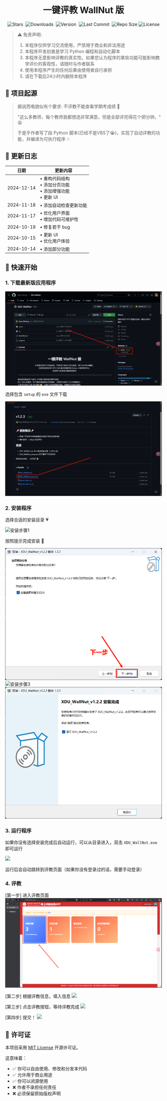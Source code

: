 <p align="center">
  <h1 align="center">一键评教 WallNut 版</h1>
</p>

<p align="center">
  <img src="https://img.shields.io/github/stars/Yang-ZhiHang/XDU-WallNut" alt="Stars">&nbsp;
  <img src="https://img.shields.io/github/downloads/Yang-ZhiHang/XDU-WallNut/total" alt="Downloads">&nbsp;
  <img src="https://img.shields.io/github/v/release/Yang-ZhiHang/XDU-WallNut" alt="Version">&nbsp;
  <img src="https://img.shields.io/github/last-commit/Yang-ZhiHang/XDU-WallNut" alt="Last Commit">&nbsp;
  <img src="https://img.shields.io/github/repo-size/Yang-ZhiHang/XDU-WallNut" alt="Repo Size">
  <img src="https://img.shields.io/badge/License-MIT-yellow.svg" alt="License">
</p>

> ⚠️ 免责声明:
> 1. 本程序仅供学习交流使用，严禁用于商业和非法用途
> 2. 本程序开发初衷是学习 Python 编程和自动化脚本
> 3. 本程序无意影响评教的真实性。如果您认为程序的某些功能可能影响教学评价的客观性，请随时与作者联系
> 4. 使用本程序产生的任何后果由使用者自行承担
> 5. 请在下载后24小时内删除本程序



## 📝 项目起源

> 据说西电貌似有个要求: 不评教不能查看学期考成绩 🤔
>
> "这么多教师，每个教师我都想选非常满意，但是全部评完得花个把分钟。" 😫
>
> 于是乎作者写了段 Python 脚本(已经不是VBS了😭)，实现了自动评教的功能，并编译为可执行程序 ✨



## 🚀 更新日志

| 日期 | 更新内容 |
|------|----------|
| 2024-12-14 | • 重构代码结构<br>• 添加分页功能<br>• 添加增强功能<br>• 更新 UI |
| 2024-11-18 | • 添加自动检查更新功能 |
| 2024-11-17 | • 优化用户界面<br>• 增加代码可维护性 |
| 2024-10-19 | • 修复若干 bug |
| 2024-10-15 | • 更新 UI<br>• 优化用户体验 |
| 2024-10-14 | • 添加部分功能 |



## 📖 快速开始

### 1. 下载最新版应用程序

![下载界面](./assets/images/1.png)

选择包含 `setup` 的 `exe` 文件下载

![选择文件](./assets/images/2.png)

### 2. 安装程序

选择合适的安装目录 💗

![安装步骤1](./assets/images/3.png)

按照提示完成安装 🤪

![安装步骤2](./assets/images/4.png)
![安装步骤3](./assets/images/5.png)
![安装步骤4](./assets/images/6.png)

### 3. 运行程序

如果你没有选择安装完成后自动运行，可以从目录进入，双击 `XDU_WallNut.exe` 即可运行

<img src='./assets/images/11.png'>

运行后会自动跳转到评教页面（如果你没有登录过的话，需要手动登录）

### 4. 评教

[第一步] 进入评教页面
<img src='./assets/images/7.png'>

[第二步] 根据评教信息，填入信息
<img src='./assets/images/8.png'>

[第三步] 点击评教按钮，等待评教完成
<img src='./assets/images/9.png'>

[第四步] 提交！
<img src='./assets/images/10.png'>



## 📄 许可证

本项目采用 [MIT License](LICENSE) 开源许可证。

这意味着：
- ✅ 你可以自由使用、修改和分发本代码
- ✅ 允许用于商业用途
- ✅ 你可以闭源使用
- ❌ 作者不承担任何责任
- ❌ 必须保留原始版权声明



